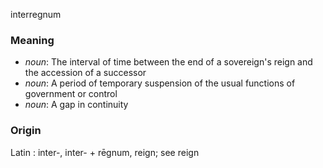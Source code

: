 interregnum
### Meaning
+ _noun_: The interval of time between the end of a sovereign's reign and the accession of a successor
+ _noun_: A period of temporary suspension of the usual functions of government or control
+ _noun_: A gap in continuity

### Origin

Latin : inter-, inter- + rēgnum, reign; see reign
